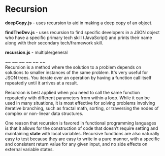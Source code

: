 # Recursion


**deepCopy.js** - uses recursion to aid in making a deep copy of an object.

**findTheDev.js** - uses recursion to find specific developers in a JSON object who have a specific primary tech skill (JavaScript) and prints their name along with their secondary tech/framework skill.

**recursion.js** - multiple/general

~~ ~~  ~~ ~~  ~~ ~~  
Recursion is a method where the solution to a problem depends on solutions to smaller instances of the same problem.  It's very useful for JSON trees.  You iterate over an operation by having a function call itself repeatedly until it arrives at a result.

Recursion is best applied when you need to call the same function repeatedly with different parameters from within a loop. While it can be used in many situations, it is most effective for solving problems involving iterative branching, such as fractal math, sorting, or traversing the nodes of complex or non-linear data structures.

One reason that recursion is favored in functional programming languages is that it allows for the construction of code that doesn’t require setting and maintaining **state** with local variables. Recursive functions are also naturally easy to test because they are easy to write in a pure manner, with a specific and consistent return value for any given input, and no side effects on external variable states.
